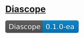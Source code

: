 # [Diascope](https://github.com/berndmichaely/diascope)

![version](doc/shields/version.svg "version")
